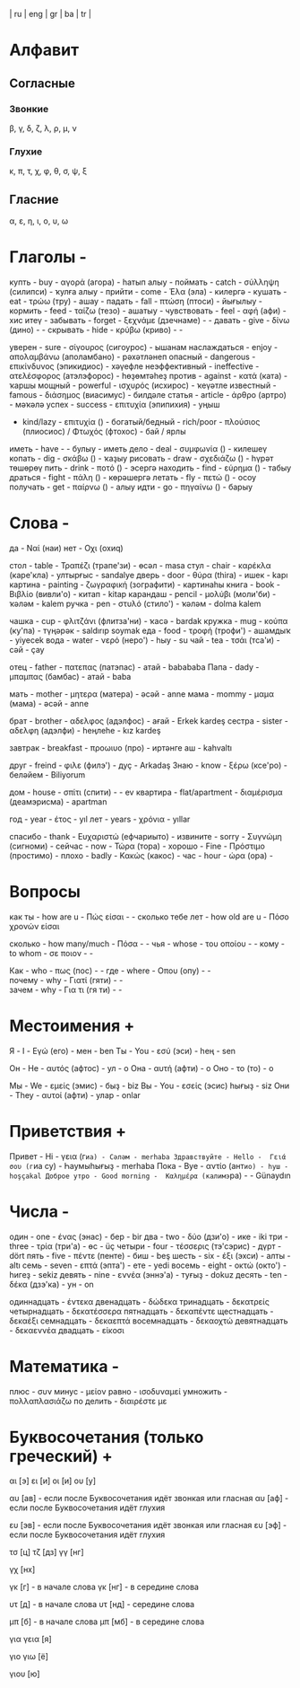 | ru | eng | gr | ba | tr |

# Алфавит
## Согласные

### Звонкие
β, γ, δ, ζ, λ, ρ, μ, ν
### Глухие
κ, π, τ, χ, φ, θ, σ, ψ, ξ

## Глаcние
α, ε, η, ι, ο, υ, ω

# Глаголы -

купть - buy - αγορά (агора) - һатып алыу - 
поймать - catch - σύλληψη (силипси) - ҡулға алыу -
прийти - come - Έλα (эла) - килергә -
кушать - eat - τρώω (тру) - ашау -
падать - fall - πτώση (птоси) - йығылыу -
кормить - feed - ταίζω (тезо) - ашатыу -
чувствовать - feel - αφή (афи) - хис итеү -
забывать - forget - ξεχνάμε (дзечнаме) -  -
давать - give - δίνω (дино) -  -
скрывать - hide - κρύβω (криво) -  -

уверен - sure - σίγουρος (сигоурос) - ышанам
наслаждаться - enjoy - απολαμβάνω (аполамбано) - рәхәтләнеп
опасный - dangerous - επικίνδυνος (эпикидиос) - хәүефле
неэффективный - ineffective - ατελέσφορος (атэлэфорос) - һөҙөмтәһеҙ
против - against - κατά (ката) - ҡаршы
мощный - powerful - ισχυρός (исхирос) - ҡеүәтле
известный - famous - διάσημος (виасимус) - билдәле
статья - article - άρθρο (артро) - мәҡәлә
успех - success - επιτυχία (эпипихия) - уңыш
 - kind/lazy - επιτυχία () - 
богатый/бедный - rich/poor - πλούσιος (плиосиос) / Φτωχός (фтохос) - бай / ярлы 


иметь - have -  - булыу - 
иметь дело - deal - συμφωνία () - килешеү
копать - dig - σκάβω () - ҡаҙыу
рисовать - draw - σχεδιάζω () - һүрәт төшөрөү
пить - drink - ποτό () - эсергә
находить - find - εύρημα () - табыу
драться - fight - πάλη () - көрәшергә
летать - fly - πετώ () - осоу
получать - get - παίρνω () - алыу
идти - go - πηγαίνω () - барыу

# Слова - 

да - Ναί (наи)
нет - Οχι (охиq)

стол - table - Τραπέζι (трапе'зи) - өсәл - masa
стул - chair - καρέκλα (каре'кла) - ултырғыс - sandalye
дверь - door - θύρα (thira) - ишек - kapı
картина - painting - ζωγραφική (зографити) - картинаһы
книга - book - Βιβλίο (вивли'о) - китап - kitap
карандаш - pencil - μολύβι (моли'би) - ҡәләм - kalem
ручка - pen - στυλό (стило') - ҡәләм - dolma kalem

чашка - cup - φλιτζάνι (флитза'ни) - ҡасә - bardak
кружка - mug - κούπα (ку'па) - түңәрәк - saldırıp soymak
еда - food - τροφή (трофи') - ашамдыҡ - yiyecek
вода - water - νερό (неро') - һыу - su
чай - tea - τσάι (тса'и) - сәй - çay

отец - father - πατεπας (патэпас) - атай - babababa
Папа - dady - μπαμπας (бамбас) - атай - baba

мать - mother - μητερα (матера) - әсәй - anne 
мама - mommy - μαμα (мама) - әсәй - anne

брат - brother - αδελφος (адэлфос) - ағай - Erkek kardeş
сестра - sister - αδελφη (адэлфи) - һеңлеһе - kız kardeş

завтрак - breakfast - προωιυο (про) - иртәнге аш - kahvaltı

друг - freind - φιλε (филэ') - дуҫ - Arkadaş
Знаю - know - ξέρω (ксе'ро) - беләйем - Biliyorum

дом - house -  σπίτι (спити) -  - ev
квартира - flat/apartment - διαμέρισμα (деамэрисма) - apartman

год - year - έτος - yıl
лет - years - χρόνια - yıllar

спасибо - thank - Ευχαριστώ (ефчариыто) - 
извините - sorry - Συγνώμη (сигноми) - 
сейчас - now - Τώρα (тора) - 
хорошо - Fine - Πρόστιμο (простимо) - 
плохо - badly - Κακώς (какос) - 
час - hour - ώρα (ора) -

# Вопросы

как ты - how are u -  Πώς είσαι -  -
сколько тебе лет - how old are u - Πόσο χρονών είσαι

сколько - how many/much - Πόσα - -
чья - whose - του οποίου - - 
кому - to whom - σε ποιον - - 

Как - who - πως (пос) - - 
где - where - Οπου (опу) - -  
почему - why - Γιατί (гяти) - -  
зачем - why - Για τι (гя ти) - - 

# Местоимения + 

Я - I - Εγώ (его) - мен - ben
Ты - You - εσύ (эси) - һең - sen

Он - He - αυτός (афтос) - ул - o
Она - αυτή (афти) - o
Оно - το (то) - o

Мы - We - εμείς (эмис) - быҙ - biz
Вы - You - εσείς (эсис) һығыҙ - siz
Они - Τhey - αυτοί (афти) - улар - onlar

# Приветствия + 

Привет - Hi - γεια (г`иа) - Сәләм - merhaba
Здравствуйте - Hello -  Γειά σου (г`иа су) - Һаумыһығыҙ - merhaba
Пока - Bye - αντίο (ант`ио) - һуш - hoşçakal
Доброе утро - Good morning -  Καλημέρα (калимэ`ра) -  - Günaydın    

# Числа - 

один - one - ένας (энас) - бер - bir
два - two - δύο (дзи'о) - ике - iki
три - three - τρία (три'а) - өс - üç
четыри - four - τέσσερις (тэ'сэрис) - дүрт - dört
пять - five - πέντε (пенте) - биш - beş
шесть - six - έξι (эхси) - алты - altı
семь - seven - επτά (эпта') - ете - yedi
восемь - eight - οκτώ (окто') - һигеҙ - sekiz
девять - nine - εννέα (эннэ'а) - туғыҙ - dokuz
десять - ten - δέκα (дзэ'ка) - ун - on

одиннадцать - έντεκα
двенадцать - δώδεκα
тринадцать - δεκατρείς
четырнадцать - δεκατέσσερα
пятнадцать - δεκαπέντε
щестнадцать - δεκαέξι
семнадцать - δεκαεπτά
восемнадцать - δεκαοχτώ
девятнадцать - δεκαεννέα
двадцать - είκοσι

# Математика - 

плюс - συν
минус - μείον
равно - ισοδυναμεί
умножить - πολλαπλασιάζω
по делить - διαιρέστε με

# Буквосочетания (только греческий) +

αι [э]
ει [и]
οι [и]
ου [у]

αυ [ав] - если после Буквосочетания идёт звонкая или гласная
αυ [аф] - если после Буквосочетания идёт глухия

ευ [эв] - если после Буквосочетания идёт звонкая или гласная
ευ [эф] - если после Буквосочетания идёт глухия

τσ [ц]
τζ [дз]
γγ [нг]

γχ [нх] 

γκ [г] - в начале слова
γκ [нг] - в середине слова

υτ [д] - в начале слова
υτ [нд] - середине слова

μπ [б] - в начале слова
μπ [мб] - в середине слова

για
γεια   [я]

γιο
γιω    [ё]

γιου [ю]
